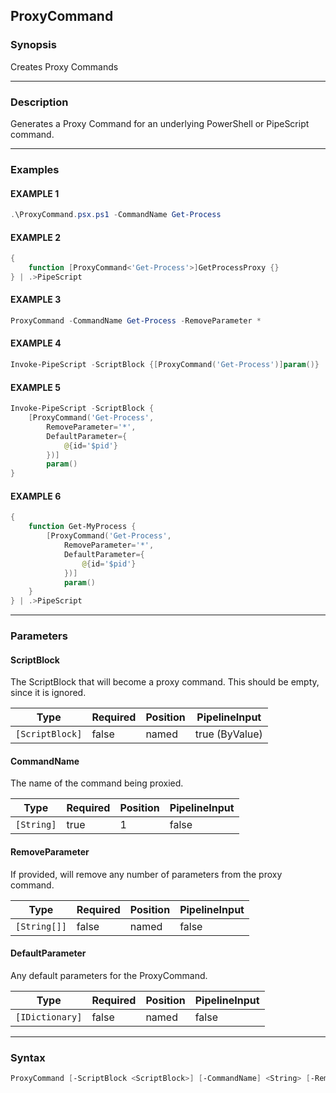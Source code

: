 ProxyCommand
------------




### Synopsis
Creates Proxy Commands



---


### Description

Generates a Proxy Command for an underlying PowerShell or PipeScript command.



---


### Examples
#### EXAMPLE 1
```PowerShell
.\ProxyCommand.psx.ps1 -CommandName Get-Process
```

#### EXAMPLE 2
```PowerShell
{
    function [ProxyCommand<'Get-Process'>]GetProcessProxy {}
} | .>PipeScript
```

#### EXAMPLE 3
```PowerShell
ProxyCommand -CommandName Get-Process -RemoveParameter *
```

#### EXAMPLE 4
```PowerShell
Invoke-PipeScript -ScriptBlock {[ProxyCommand('Get-Process')]param()}
```

#### EXAMPLE 5
```PowerShell
Invoke-PipeScript -ScriptBlock {
    [ProxyCommand('Get-Process', 
        RemoveParameter='*',
        DefaultParameter={
            @{id='$pid'}
        })]
        param()
}
```

#### EXAMPLE 6
```PowerShell
{ 
    function Get-MyProcess {
        [ProxyCommand('Get-Process', 
            RemoveParameter='*',
            DefaultParameter={
                @{id='$pid'}
            })]
            param()
    } 
} | .>PipeScript
```



---


### Parameters
#### **ScriptBlock**

The ScriptBlock that will become a proxy command.  This should be empty, since it is ignored.






|Type           |Required|Position|PipelineInput |
|---------------|--------|--------|--------------|
|`[ScriptBlock]`|false   |named   |true (ByValue)|



#### **CommandName**

The name of the command being proxied.






|Type      |Required|Position|PipelineInput|
|----------|--------|--------|-------------|
|`[String]`|true    |1       |false        |



#### **RemoveParameter**

If provided, will remove any number of parameters from the proxy command.






|Type        |Required|Position|PipelineInput|
|------------|--------|--------|-------------|
|`[String[]]`|false   |named   |false        |



#### **DefaultParameter**

Any default parameters for the ProxyCommand.






|Type           |Required|Position|PipelineInput|
|---------------|--------|--------|-------------|
|`[IDictionary]`|false   |named   |false        |





---


### Syntax
```PowerShell
ProxyCommand [-ScriptBlock <ScriptBlock>] [-CommandName] <String> [-RemoveParameter <String[]>] [-DefaultParameter <IDictionary>] [<CommonParameters>]
```
